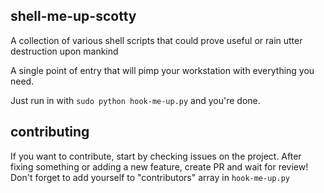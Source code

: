 shell-me-up-scotty
--------------------

A collection of various shell scripts that could prove useful or rain utter destruction upon mankind

A single point of entry that will pimp your workstation with everything you need.

Just run in with ` sudo python hook-me-up.py ` and you're done.


contributing
------------
If you want to contribute, start by checking issues on the project.
After fixing something or adding a new feature, create PR and wait 
for review! Don't forget to add yourself to "contributors" array in
`hook-me-up.py`